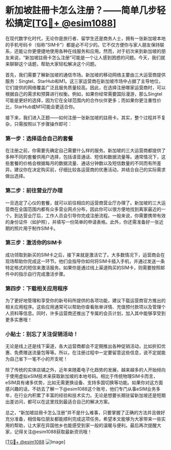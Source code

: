 # 新加坡註冊卡怎么注册？——简单几步轻松搞定[[TG💪+ @esim1088](https://t.me/s/esim1088)]

在现代数字化时代，无论你是旅行者、留学生还是商务人士，拥有一张新加坡本地的手机号码卡（俗称“SIM卡”）都是必不可少的。它不仅方便你与家人朋友保持联系，还能让你更便捷地使用各种在线服务和应用。然而，对于初次来到新加坡的朋友来说，“新加坡註冊卡怎么注册”可能是一个让人感到困惑的问题。今天，我们就来聊聊这个话题，帮助大家轻松解决这个问题。

首先，我们需要了解新加坡的通信市场。新加坡的移动网络主要由三大运营商提供服务：Singtel、StarHub和M1。这三家运营商在新加坡市场中占据了主导地位，它们提供的网络覆盖广泛且服务质量较高。因此，在选择注册哪家运营商时，可以根据自己的需求和预算进行权衡。例如，如果你经常需要国际漫游，那么Singtel可能是更好的选择，因为它在全球范围内的合作伙伴更多；而如果你更注重性价比，StarHub或M1可能会更适合你。

接下来，我们进入正题——如何注册一张新加坡的註冊卡。其实，整个过程并不复杂，只需按照以下步骤操作即可：

### 第一步：选择适合自己的套餐

在注册之前，你需要先确定自己需要什么样的服务。新加坡的三大运营商都提供了多种不同的套餐供用户选择，包括语音通话、短信和数据流量等。通常情况下，这些套餐的价格会根据每月的数据流量、通话分钟数以及短信数量的不同而有所差异。建议你在决定购买前，仔细比较各运营商的优惠活动，并结合自己的实际需求做出选择。

### 第二步：前往营业厅办理

一旦选定了心仪的套餐，就可以前往相应的运营商营业厅办理了。新加坡的三大运营商在全国范围内都有众多营业网点分布，因此你可以很方便地找到离家最近的一个。到达营业厅后，工作人员会引导你完成注册流程。一般来说，你需要携带有效的身份证件（如护照），并填写一份简单的申请表格。此外，你还需准备好一张近期的照片用于制作SIM卡。

### 第三步：激活你的SIM卡

成功领取到新买的SIM卡之后，接下来就是激活它了。大多数情况下，运营商会在现场帮助你完成这一环节。他们会指导你如何将SIM卡插入手机，并通过发送一条特定格式的短信来激活服务。如果你是通过线上渠道购买的SIM卡，则需要按照邮件中的指示自行完成激活步骤。

### 第四步：下载相关应用程序

为了更好地管理和享受你的新号码所提供的各项功能，建议下载运营商官方推出的相关应用程序。这些应用通常可以帮助你查看账单详情、充值预付款项以及管理个人资料等信息。同时，许多运营商还推出了专属的会员计划，加入其中能够享受到更多实惠哦！

### 小贴士：别忘了关注促销活动！

无论是线上还是线下渠道，各大运营商都会不定期推出各种促销活动，比如折扣优惠、免费赠送流量包等等。所以，在注册过程中一定要留意这些信息，说不定就能为自己省下一笔不小的开支呢！

除了传统的实体店铺之外，近年来随着电子化趋势的发展，越来越多的人开始倾向于使用虚拟eSIM技术来获取新加坡的本地号码。相比于传统物理SIM卡而言，eSIM具有诸多优势，比如无需更换设备、支持多国切换等功能。如果你对这方面感兴趣的话，不妨去了解一下@esim1088这个账号，他们专门从事eSIM业务多年，在行业内积累了丰富的经验和技术实力。无论是想要长期驻留新加坡还是短期出差访问，都可以在这里找到最适合自己的解决方案。

总之，“新加坡註冊卡怎么注册”并不是什么难事，只要掌握了正确的方法并且做好充分准备，相信每位朋友都能顺利完成这项任务。希望本文能够为大家带来一些实用的帮助，让大家在异国他乡也能感受到家一般的温暖与便利。最后再次提醒大家，记得关注@esim1088获取最新资讯哦！

[[TG💪+ @esim1088](https://t.me/s/esim1088) ![Image](https://i.postimg.cc/4NQfJmqS/Snipaste-2025-05-13-00-14-12.png)]